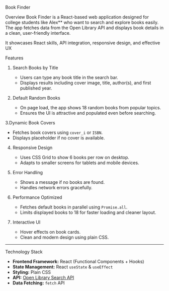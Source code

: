  Book Finder

Overview
Book Finder is a React-based web application designed for college students like Alex** who want to search and explore books easily. The app fetches data from the Open Library API and displays book details in a clean, user-friendly interface.  

It showcases React skills, API integration, responsive design, and effective UX



 Features

1. Search Books by Title
   - Users can type any book title in the search bar.
   - Displays results including cover image, title, author(s), and first published year.

2. Default Random Books
   - On page load, the app shows 18 random books from popular topics.
   - Ensures the UI is attractive and populated even before searching.

3.Dynamic Book Covers
   - Fetches book covers using `cover_i` or `ISBN`.
   - Displays placeholder if no cover is available.

4. Responsive Design
   - Uses CSS Grid to show 6 books per row on desktop.
   - Adapts to smaller screens for tablets and mobile devices.

5. Error Handling
   - Shows a message if no books are found.
   - Handles network errors gracefully.

6. Performance Optimized
   - Fetches default books in parallel using `Promise.all`.
   - Limits displayed books to 18 for faster loading and cleaner layout.

7. Interactive UI
   - Hover effects on book cards.
   - Clean and modern design using plain CSS.

---

Technology Stack

- **Frontend Framework:** React (Functional Components + Hooks)  
- **State Management:** React `useState` & `useEffect`  
- **Styling:** Plain CSS  
- **API:** [Open Library Search API](https://openlibrary.org/search.json?title={bookTitle})  
- **Data Fetching:** `fetch` API  

 
